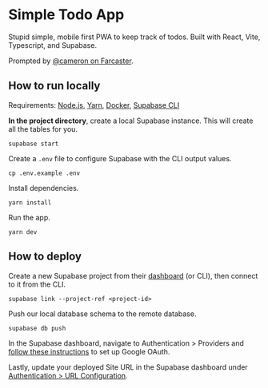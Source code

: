 # Simple Todo App

Stupid simple, mobile first PWA to keep track of todos. Built with React, Vite, Typescript, and Supabase.

Prompted by [@cameron on Farcaster](https://warpcast.com/greg/0xef8ab635).

## How to run locally

Requirements: [Node.js](https://nodejs.org/en/download/), [Yarn](https://classic.yarnpkg.com/en/docs/install/), [Docker](https://docs.docker.com/get-docker/), [Supabase CLI](https://supabase.com/docs/guides/cli)

**In the project directory**, create a local Supabase instance. This will create all the tables for you.

```
supabase start
```

Create a `.env` file to configure Supabase with the CLI output values.

```
cp .env.example .env
```

Install dependencies.

```
yarn install
```

Run the app.

```
yarn dev
```

## How to deploy

Create a new Supabase project from their [dashboard](https://supabase.com/dashboard/projects) (or CLI), then connect to it from the CLI.

```
supabase link --project-ref <project-id>
```

Push our local database schema to the remote database.

```
supabase db push
```

In the Supabase dashboard, navigate to Authentication > Providers and [follow these instructions](https://supabase.com/docs/guides/auth/social-login/auth-google?platform=web#configuration-web) to set up Google OAuth.

Lastly, update your deployed Site URL in the Supabase dashboard under [Authentication > URL Configuration](https://supabase.com/dashboard/project/_/auth/url-configuration).
